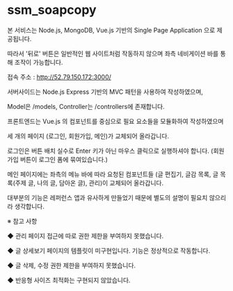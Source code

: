 # ssm_soapcopy

본 서비스는 Node.js, MongoDB, Vue.js 기반의 Single Page Application 으로 제공됩니다.

따라서 '뒤로' 버튼은 일반적인 웹 사이트처럼 작동하지 않으며 좌측 네비게이션 바를 통해 조작이 가능합니다.

접속 주소 : http://52.79.150.172:3000/



서버사이드는 Node.js Express 기반의 MVC 패턴을 사용하여 작성하였으며,

Model은 /models, Controller는 /controllers에 존재합니다.




프론트엔드는 Vue.js 의 컴포넌트를 중심으로 필요 요소들을 모듈화하여 작성하였으며

세 개의 페이지 (로그인, 회원가입, 메인)가 교체되어 올라갑니다.

로그인은 버튼 배치 실수로 Enter 키가 아닌 마우스 클릭으로 실행하셔야 합니다. (회원가입 버튼이 로그인 폼에 묶여있습니다.)


메인 페이지에는 좌측의 메뉴 바에 따라 요청된 컴포넌트들 (글 편집기, 글감 목록, 글 목록(주제 글, 나의 글, 담아온 글), 관리)이 교체되어 올라갑니다.

대부분의 기능은 레퍼런스 앱과 유사하게 만들었기 때문에 별도의 설명이 필요치 않으리라 생각합니다.


※ 참고 사항

◆ 관리 페이지 접근에 따로 권한 제한을 부여하지 못했습니다.

◆ 글 상세보기 페이지의 템플릿이 미구현입니다. 기능은 정상적으로 작동합니다.

◆ 글 삭제, 수정 권한 제한을 부여하지 못했습니다.

◆ 반응형 사이즈 최적화는 구현되지 않았습니다.
